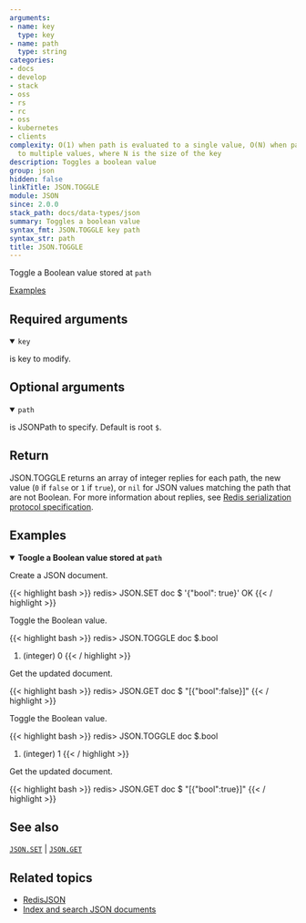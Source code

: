 ```yaml
---
arguments:
- name: key
  type: key
- name: path
  type: string
categories:
- docs
- develop
- stack
- oss
- rs
- rc
- oss
- kubernetes
- clients
complexity: O(1) when path is evaluated to a single value, O(N) when path is evaluated
  to multiple values, where N is the size of the key
description: Toggles a boolean value
group: json
hidden: false
linkTitle: JSON.TOGGLE
module: JSON
since: 2.0.0
stack_path: docs/data-types/json
summary: Toggles a boolean value
syntax_fmt: JSON.TOGGLE key path
syntax_str: path
title: JSON.TOGGLE
---
```

Toggle a Boolean value stored at `path`

[Examples](#examples)

## Required arguments

<details open><summary><code>key</code></summary> 

is key to modify.
</details>

## Optional arguments

<details open><summary><code>path</code></summary> 

is JSONPath to specify. Default is root `$`. 

</details>

## Return

JSON.TOGGLE returns an array of integer replies for each path, the new value (`0` if `false` or `1` if `true`), or `nil` for JSON values matching the path that are not Boolean.
For more information about replies, see [Redis serialization protocol specification](/docs/reference/protocol-spec).

## Examples

<details open>
<summary><b>Toogle a Boolean value stored at <code>path</code></b></summary>

Create a JSON document.

{{< highlight bash >}}
redis> JSON.SET doc $ '{"bool": true}'
OK
{{< / highlight >}}

Toggle the Boolean value.

{{< highlight bash >}}
redis> JSON.TOGGLE doc $.bool
1) (integer) 0
{{< / highlight >}}

Get the updated document.

{{< highlight bash >}}
redis> JSON.GET doc $
"[{\"bool\":false}]"
{{< / highlight >}}

Toggle the Boolean value.

{{< highlight bash >}}
redis> JSON.TOGGLE doc $.bool
1) (integer) 1
{{< / highlight >}}

Get the updated document.

{{< highlight bash >}}
redis> JSON.GET doc $
"[{\"bool\":true}]"
{{< / highlight >}}
</details>

## See also

[`JSON.SET`](/commands/json.set) | [`JSON.GET`](/commands/json.get) 

## Related topics

* [RedisJSON](/docs/stack/json)
* [Index and search JSON documents](/docs/stack/search/indexing_json)

